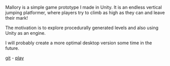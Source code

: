 Mallory is a simple game prototype I made in Unity. It is an endless vertical jumping platformer, where players try to climb as high as they can and leave their mark!

The motivation is to explore procedurally generated levels and also using Unity as an engine. 

I will probably create a more optimal desktop version some time in the future.

[git](https://gitlab.com/momodevelop/unity-mallory) - 
[play](https://momohoudai.itch.io/mallory)
